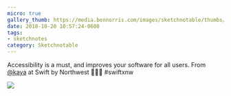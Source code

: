 ```yaml
---
micro: true
gallery_thumb: https://media.bennorris.com/images/sketchnotable/thumbs/swift-by-northwest-2018-sketchnotes-10.jpg
date: 2018-10-20 10:57:24-0600
tags:
- sketchnotes
category: Sketchnotable
---
```


Accessibility is a must, and improves your software for all users. From [@kaya](https://micro.blog/kaya) at Swift by Northwest 📱✍🏼 #swiftxnw

<img src="https://media.bennorris.com/images/sketchnotable/swift-by-northwest-2018/swift-by-northwest-2018-sketchnotes-10.jpg" />